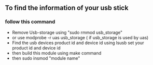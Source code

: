 ## To find the information of your usb stick

### follow this command

<ul>
    <li> Remove Usb-storage using "sudo rmmod usb_storage" </li>
    <li> or use  modprobe -r uas usb_storage ( if usb_storage is used by uas) </li>
    <li> Find the usb devices product id and device id using lsusb set your product id and device id  </li>
    <li> then build this module  using make command </li>
    <li> then sudo insmod "module name" </li>
</ul>

